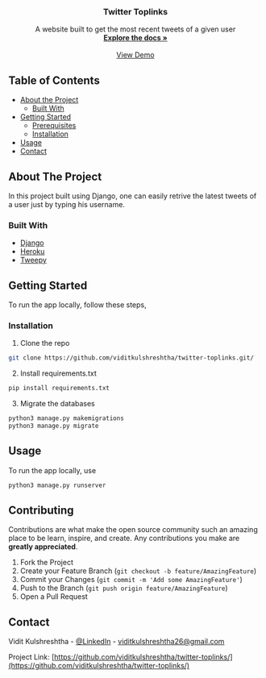 
<!-- PROJECT LOGO -->
<br />
<p align="center">
  <a href="https://github.com/viditkulshreshtha/twitter-toplinks">
  </a>

  <h3 align="center">Twitter Toplinks</h3>

  <p align="center">
    A website built to get the most recent tweets of a given user
    <br />
    <a href="https://github.com/viditkulshreshtha/twitter-toplinks"><strong>Explore the docs »</strong></a>
    <br />
    <br />
    <a href="https://vouch-toplinks.herokuapp.com/">View Demo</a>
  </p>
</p>



<!-- TABLE OF CONTENTS -->
## Table of Contents

* [About the Project](#about-the-project)
  * [Built With](#built-with)
* [Getting Started](#getting-started)
  * [Prerequisites](#prerequisites)
  * [Installation](#installation)
* [Usage](#usage)
* [Contact](#contact)



<!-- ABOUT THE PROJECT -->
## About The Project

In this project built using Django, one can easily retrive the latest tweets of a user just by typing his username.

### Built With

* [Django](https://www.djangoproject.com/)
* [Heroku](https://dashboard.heroku.com/)
* [Tweepy](https://www.tweepy.org/)



<!-- GETTING STARTED -->
## Getting Started
To run the app locally, follow these steps,

### Installation

1. Clone the repo
```sh
git clone https://github.com/viditkulshreshtha/twitter-toplinks.git/
```
2. Install requirements.txt
```sh
pip install requirements.txt
```
3. Migrate the databases

```sh
python3 manage.py makemigrations
python3 manage.py migrate
```

<!-- USAGE EXAMPLES -->
## Usage

To run the app locally, use 
```sh
python3 manage.py runserver
```


<!-- CONTRIBUTING -->
## Contributing

Contributions are what make the open source community such an amazing place to be learn, inspire, and create. Any contributions you make are **greatly appreciated**.

1. Fork the Project
2. Create your Feature Branch (`git checkout -b feature/AmazingFeature`)
3. Commit your Changes (`git commit -m 'Add some AmazingFeature'`)
4. Push to the Branch (`git push origin feature/AmazingFeature`)
5. Open a Pull Request



<!-- CONTACT -->
## Contact

Vidit Kulshreshtha - [@LinkedIn](https://www.linkedin.com/in/vidit-kulshreshtha-9b9b34165/) - viditkulshreshtha26@gmail.com

Project Link: [https://github.com/viditkulshreshtha/twitter-toplinks/](https://github.com/viditkulshreshtha/twitter-toplinks/)



<!-- MARKDOWN LINKS & IMAGES -->
<!-- https://www.markdownguide.org/basic-syntax/#reference-style-links -->
[contributors-shield]: https://img.shields.io/github/contributors/github_username/repo.svg?style=flat-square
[contributors-url]: https://github.com/github_username/repo/graphs/contributors
[forks-shield]: https://img.shields.io/github/forks/github_username/repo.svg?style=flat-square
[forks-url]: https://github.com/github_username/repo/network/members
[stars-shield]: https://img.shields.io/github/stars/github_username/repo.svg?style=flat-square
[stars-url]: https://github.com/github_username/repo/stargazers
[issues-shield]: https://img.shields.io/github/issues/github_username/repo.svg?style=flat-square
[issues-url]: https://github.com/github_username/repo/issues
[license-shield]: https://img.shields.io/github/license/github_username/repo.svg?style=flat-square
[license-url]: https://github.com/github_username/repo/blob/master/LICENSE.txt
[linkedin-shield]: https://img.shields.io/badge/-LinkedIn-black.svg?style=flat-square&logo=linkedin&colorB=555
[linkedin-url]: https://linkedin.com/in/github_username
[product-screenshot]: images/screenshot.png
